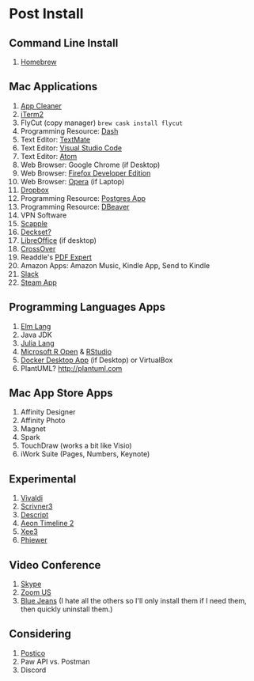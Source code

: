 # Post Install

## Command Line Install

1. [Homebrew](https://brew.sh)
 
## Mac Applications 

1. [App Cleaner](https://freemacsoft.net/appcleaner/)
2. [iTerm2](https://iterm2.com)
3. FlyCut (copy manager) `brew cask install flycut`
4. Programming Resource: [Dash](https://kapeli.com/dash)
5. Text Editor: [TextMate](https://macromates.com/download)
6. Text Editor: [Visual Studio Code](https://code.visualstudio.com/Download)
7. Text Editor: [Atom](https://atom.io)
7. Web Browser: Google Chrome (if Desktop)
8. Web Browser: [Firefox Developer Edition](https://www.mozilla.org/en-US/firefox/developer/)
9. Web Browser: [Opera](https://www.opera.com) (if Laptop)
10. [Dropbox](https://www.dropbox.com/install)
11. Programming Resource: [Postgres App](https://postgresapp.com/downloads.html)
12. Programming Resource: [DBeaver](https://dbeaver.io/download/)
13. VPN Software
14. [Scapple](https://www.literatureandlatte.com/scapple/download)
15. [Deckset?](https://www.deckset.com)
16. [LibreOffice](https://www.libreoffice.org) (if desktop)
17. [CrossOver](https://www.codeweavers.com)
18. Readdle's [PDF Expert](https://pdfexpert.com)
19. Amazon Apps: Amazon Music, Kindle App, Send to Kindle
20. [Slack](https://slack.com/downloads/osx)
21. [Steam App](https://store.steampowered.com/about/)


## Programming Languages Apps

1. [Elm Lang](https://elm-lang.org)
2. Java JDK
3. [Julia Lang](https://julialang.org/downloads/)
4. [Microsoft R Open](https://mran.microsoft.com/open) & [RStudio](https://www.rstudio.com/products/rstudio/download/)
5. [Docker Desktop App](https://www.docker.com/products/docker-desktop) (if Desktop) or VirtualBox
6. PlantUML? http://plantuml.com

## Mac App Store Apps

1. Affinity Designer
2. Affinity Photo
3. Magnet
4. Spark
5. TouchDraw (works a bit like Visio)
6. iWork Suite (Pages, Numbers, Keynote) 

## Experimental 

1. [Vivaldi](https://vivaldi.com)
2. [Scrivner3](https://www.literatureandlatte.com/scrivener/overview)
3. [Descript](https://www.descript.com)
4. [Aeon Timeline 2](https://www.aeontimeline.com)
5. [Xee3](https://theunarchiver.com/xee)
6. [Phiewer](https://phiewer.com)

## Video Conference

1. [Skype](https://www.skype.com/en/get-skype/)
2. [Zoom US](https://zoom.us)
3. [Blue Jeans](https://www.bluejeans.com/downloads)
(I hate all the others so I'll only install them if I need them, then quickly uninstall them.)

## Considering 
1. [Postico](https://eggerapps.at/postico/)
2. Paw API vs. Postman
3. Discord